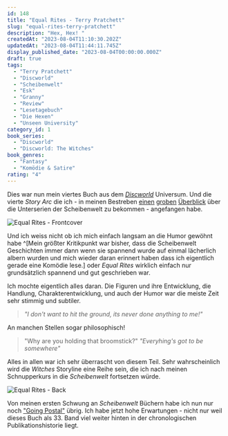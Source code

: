 ```yaml
---
id: 148
title: "Equal Rites - Terry Pratchett"
slug: "equal-rites-terry-pratchett"
description: "Hex, Hex! "
createdAt: "2023-08-04T11:10:30.202Z"
updatedAt: "2023-08-04T11:44:11.745Z"
display_published_date: "2023-08-04T00:00:00.000Z"
draft: true
tags:
  - "Terry Pratchett"
  - "Discworld"
  - "Scheibenwelt"
  - "Esk"
  - "Granny"
  - "Review"
  - "Lesetagebuch"
  - "Die Hexen"
  - "Unseen University"
category_id: 1
book_series:
  - "Discworld"
  - "Discworld: The Witches"
book_genres:
  - "Fantasy"
  - "Komödie & Satire"
rating: "4"
---
```


Dies war nun mein viertes Buch aus dem *[Discworld](https://www.flore.nz/series/discworld/)* Universum. Und die vierte *Story Arc* die ich - in meinen Bestreben [einen](https://www.flore.nz/blog/the-colour-of-magic-terry-pratchet) [groben](https://www.flore.nz/blog/guards-guards-terry-pratchett-discworld-citywatch) [Überblick](https://www.flore.nz/blog/the-colour-of-magic-terry-pratchet) über die Unterserien der Scheibenwelt zu bekommen - angefangen habe. 

![Equal Rites - Frontcover](https://res.cloudinary.com/dlsll9dkn/image/upload/v1691140375/discworld_equal_rites_front_ea19163603.jpg)


<!--more-->


Und ich weiss nicht ob ich mich einfach langsam an die Humor gewöhnt habe ^[Mein größter Kritikpunkt war bisher, dass die Scheibenwelt Geschichten immer dann wenn sie spannend wurde auf einmal lächerlich albern wurden und mich wieder daran erinnert haben dass ich eigentlich gerade eine Komödie lese.] oder *Equal Rites* wirklich einfach nur grundsätzlich spannend und gut geschrieben war. 

Ich mochte eigentlich alles daran. Die Figuren und ihre Entwicklung, die Handlung, Charakterentwicklung, und auch der Humor war die meiste Zeit sehr stimmig und subtiler.

> *"I don't want to hit the ground, its never done anything to me!"*

An manchen Stellen sogar philosophisch! 

> "Why are you holding that broomstick?"
> *"Everyhing's got to be somewhere"*

Alles in allen war ich sehr überrascht von diesem Teil. Sehr wahrscheinlich wird die _Witches_ Storyline eine Reihe sein, die ich nach meinen Schnupperkurs in die _Scheibenwelt_ fortsetzen würde. 

![Equal Rites - Back](https://res.cloudinary.com/dlsll9dkn/image/upload/v1691140375/discworld_equal_rites_back_2640ee7101.jpg)

Von meinen ersten Schwung an _Scheibenwelt_ Büchern habe ich nun nur noch ["Going Postal"](https://amzn.to/3DJx74C) übrig. Ich habe jetzt hohe Erwartungen - nicht nur weil dieses Buch als 33. Band viel weiter hinten in der chronologischen Publikationshistorie liegt.
